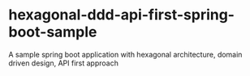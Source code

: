 # hexagonal-ddd-api-first-spring-boot-sample
A sample spring boot application with hexagonal architecture, domain driven design, API first approach
